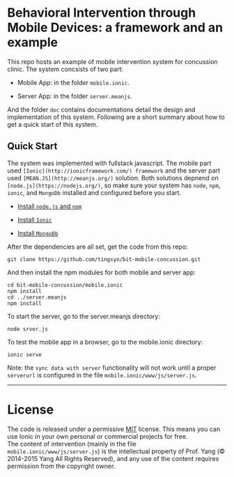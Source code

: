 # Behavioral Intervention through Mobile Devices: a framework and an example

This repo hosts an example of mobile intervention system for concussion clinic.  The system concsists of two part:

- Mobile App: in the folder `mobile.ionic`. 

- Server App: in the folder `server.meanjs`.

And the folder `doc` contains documentations detail the design and implementation of this system. Following are a short summary about how to get a quick start of this system.

## Quick Start
The system was implemented with fullstack javascript.  The mobile part used `[Ionic](http://ionicframework.com/) framework` and the server part used `[MEAN.JS](http://meanjs.org/)` solution.  Both solutions depnend on `[node.js](https://nodejs.org/)`, so make sure your system has `node`, `npm`, `ionic`, and `MongoDb` installed and configured before you start.

- [Install `node.js` and `npm`](https://nodejs.org/download/)

- [Install `Ionic`](http://ionicframework.com/getting-started/)

- [Install `MongoDb`](https://www.mongodb.org/downloads)

After the dependencies are all set, get the code from this repo:
```shell
git clone https://github.com/tingsyo/bit-mobile-concussion.git
```

And then install the npm modules for both mobile and server app:
```shell
cd bit-mobile-concussion/mobile.ionic
npm install
cd ../server.meanjs
npm install
```

To start the server, go to the server.meanjs directory:
```shell
node srver.js
```

To test the mobile app in a browser, go to the mobile.ionic directory:
```shell
ionic serve
```

Note: the `sync data with server` functionality will not work until a proper `serverurl` is configured in the file `mobile.ionic/www/js/server.js`.


---
# License 
The code is released under a permissive [MIT](http://opensource.org/licenses/MIT) license. This means you can use Ionic in your own personal or commercial projects for free.  
The content of intervention (mainly in the file `mobile.ionic/www/js/server.js`) is the intellectual property of Prof. Yang (© 2014-2015 Yang All Rights Reserved), and any use of the content requires permission from the copyright owner.


